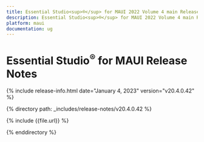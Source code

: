 ```yaml
---
title: Essential Studio<sup>®</sup> for MAUI 2022 Volume 4 main Release Release Notes  
description: Essential Studio<sup>®</sup> for MAUI 2022 Volume 4 main Release Release Notes  
platform: maui
documentation: ug
---
```


# Essential Studio<sup>®</sup> for MAUI Release Notes  

{% include release-info.html date="January 4, 2023"  version="v20.4.0.42" %} 

{% directory path: _includes/release-notes/v20.4.0.42 %}

{% include {{file.url}} %}

{% enddirectory %}


